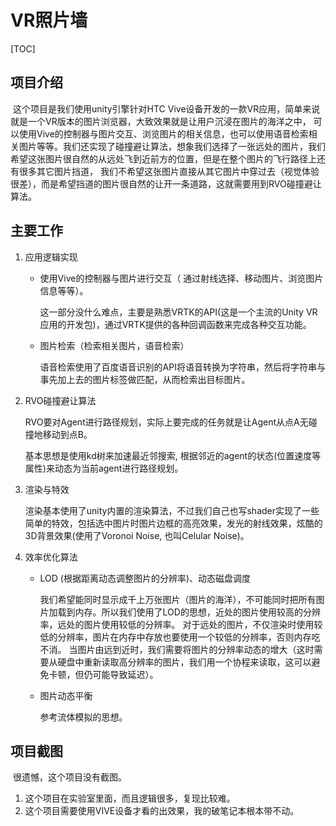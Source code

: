# VR照片墙

[TOC]

## 项目介绍

​	这个项目是我们使用unity引擎针对HTC Vive设备开发的一款VR应用，简单来说就是一个VR版本的图片浏览器，大致效果就是让用户沉浸在图片的海洋之中， 可以使用Vive的控制器与图片交互、浏览图片的相关信息，也可以使用语音检索相关图片等等。我们还实现了碰撞避让算法，想象我们选择了一张远处的图片，我们希望这张图片很自然的从远处飞到近前方的位置，但是在整个图片的飞行路径上还有很多其它图片挡道， 我们不希望这张图片直接从其它图片中穿过去（视觉体验很差），而是希望挡道的图片很自然的让开一条道路，这就需要用到RVO碰撞避让算法。

## 主要工作

1. 应用逻辑实现

   - 使用Vive的控制器与图片进行交互（ 通过射线选择、移动图片、浏览图片信息等等）。

     这一部分没什么难点，主要是熟悉VRTK的API(这是一个主流的Unity VR应用的开发包)，通过VRTK提供的各种回调函数来完成各种交互功能。

   - 图片检索（检索相关图片，语音检索）

     语音检索使用了百度语音识别的API将语音转换为字符串，然后将字符串与事先加上去的图片标签做匹配，从而检索出目标图片。

2. RVO碰撞避让算法

   RVO要对Agent进行路径规划，实际上要完成的任务就是让Agent从点A无碰撞地移动到点B。

   基本思想是使用kd树来加速最近邻搜索, 根据邻近的agent的状态(位置速度等属性)来动态为当前agent进行路径规划。

3. 渲染与特效

   渲染基本使用了unity内置的渲染算法，不过我们自己也写shader实现了一些简单的特效，包括选中图片时图片边框的高亮效果，发光的射线效果，炫酷的3D背景效果(使用了Voronoi Noise, 也叫Celular Noise)。

4. 效率优化算法

   - LOD (根据距离动态调整图片的分辨率)、动态磁盘调度

     我们希望能同时显示成千上万张图片（图片的海洋），不可能同时把所有图片加载到内存。所以我们使用了LOD的思想，近处的图片使用较高的分辨率，远处的图片使用较低的分辨率。 对于远处的图片，不仅渲染时使用较低的分辨率，图片在内存中存放也要使用一个较低的分辨率，否则内存吃不消。 当图片由远到近时，我们需要将图片的分辨率动态的增大（这时需要从硬盘中重新读取高分辨率的图片，我们用一个协程来读取，这可以避免卡顿，但仍可能导致延迟）。

   - 图片动态平衡

     参考流体模拟的思想。
     
## 项目截图

​	很遗憾，这个项目没有截图。

1. 这个项目在实验室里面，而且逻辑很多，复现比较难。
2. 这个项目需要使用VIVE设备才看的出效果，我的破笔记本根本带不动。





